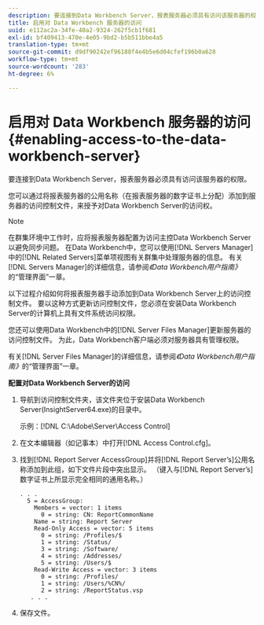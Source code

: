 ```yaml
---
description: 要连接到Data Workbench Server，报表服务器必须具有访问该服务器的权限。
title: 启用对 Data Workbench 服务器的访问
uuid: e112ac2a-34fe-40a2-9324-262f5cb1f681
exl-id: bf409413-470e-4e05-9bd2-b5b511bbe4a5
translation-type: tm+mt
source-git-commit: d9df90242ef96188f4e4b5e6d04cfef196b0a628
workflow-type: tm+mt
source-wordcount: '283'
ht-degree: 6%

---
```


# 启用对 Data Workbench 服务器的访问{#enabling-access-to-the-data-workbench-server}

要连接到Data Workbench Server，报表服务器必须具有访问该服务器的权限。

您可以通过将报表服务器的公用名称（在报表服务器的数字证书上分配）添加到服务器的访问控制文件，来授予对Data Workbench Server的访问权。

>[!NOTE]
>
>在群集环境中工作时，应将报表服务器配置为访问主控Data Workbench Server以避免同步问题。 在Data Workbench中，您可以使用[!DNL Servers Manager]中的[!DNL Related Servers]菜单项视图有关群集中处理服务器的信息。 有关[!DNL Servers Manager]的详细信息，请参阅&#x200B;*《Data Workbench用户指南》*&#x200B;的“管理界面”一章。

以下过程介绍如何将报表服务器手动添加到Data Workbench Server上的访问控制文件。 要以这种方式更新访问控制文件，您必须在安装Data Workbench Server的计算机上具有文件系统访问权限。

您还可以使用Data Workbench中的[!DNL Server Files Manager]更新服务器的访问控制文件。 为此，Data Workbench客户端必须对服务器具有管理权限。

有关[!DNL Server Files Manager]的详细信息，请参阅&#x200B;*《Data Workbench用户指南》*&#x200B;的“管理界面”一章。

**配置对Data Workbench Server的访问**

1. 导航到访问控制文件夹，该文件夹位于安装Data Workbench Server(InsightServer64.exe)的目录中。

   示例：[!DNL C:\Adobe\Server\Access Control]

1. 在文本编辑器（如记事本）中打开[!DNL Access Control.cfg]。
1. 找到[!DNL Report Server AccessGroup]并将[!DNL Report Server’s]公用名称添加到此组，如下文件片段中突出显示。 （键入与[!DNL Report Server’s]数字证书上所显示完全相同的通用名称。）

   ```
   . . .
     5 = AccessGroup: 
       Members = vector: 1 items
         0 = string: CN: ReportCommonName
       Name = string: Report Server
       Read-Only Access = vector: 5 items
         0 = string: /Profiles/$
         1 = string: /Status/
         3 = string: /Software/
         4 = string: /Addresses/
         5 = string: /Users/$
       Read-Write Access = vector: 3 items
         0 = string: /Profiles/
         1 = string: /Users/%CN%/
         2 = string: /ReportStatus.vsp
      . . .
   ```

1. 保存文件。
